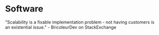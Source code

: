 # Software

"Scalability is a fixable implementation problem - not having customers is an
existential issue."
    - BricoleurDev on StackExchange

